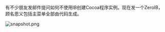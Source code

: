有不少朋友发邮件提问如何不使用IB创建Cocoa程序实例。现在发一个ZeroIB，顾名思义包括主菜单全部由代码生成。

![snapshot.png](https://github.com/keefo/ZeroIB/raw/master/snapshot.png "Snapshot")